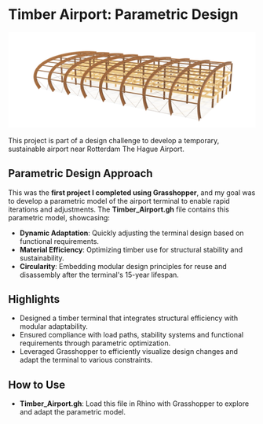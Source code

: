 # Timber Airport: Parametric Design
![Image](Airport.png)

This project is part of a design challenge to develop a temporary, sustainable airport near Rotterdam The Hague Airport.

## Parametric Design Approach
This was the **first project I completed using Grasshopper**, and my goal was to develop a parametric model of the airport terminal to enable rapid iterations and adjustments. The **Timber_Airport.gh** file contains this parametric model, showcasing:
- **Dynamic Adaptation**: Quickly adjusting the terminal design based on functional requirements.
- **Material Efficiency**: Optimizing timber use for structural stability and sustainability.
- **Circularity**: Embedding modular design principles for reuse and disassembly after the terminal's 15-year lifespan.

## Highlights
- Designed a timber terminal that integrates structural efficiency with modular adaptability.
- Ensured compliance with load paths, stability systems and functional requirements through parametric optimization.
- Leveraged Grasshopper to efficiently visualize design changes and adapt the terminal to various constraints.

## How to Use
- **Timber_Airport.gh**: Load this file in Rhino with Grasshopper to explore and adapt the parametric model.
